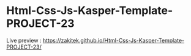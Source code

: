 # Html-Css-Js-Kasper-Template-PROJECT-23
Live preview : https://zakitek.github.io/Html-Css-Js-Kasper-Template-PROJECT-23/
